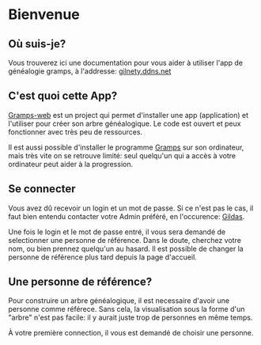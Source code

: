 # Bienvenue

## Où suis-je?

Vous trouverez ici une documentation pour vous aider à utiliser l'app
de généalogie gramps, à l'addresse: 
[gilnety.ddns.net](https://gilnety.ddns.net/)

## C'est quoi cette App?

[Gramps-web](https://gramps-project.github.io/web/) est un project
qui permet d'installer une app (application) et l'utiliser pour
créer son arbre généalogique. Le code est ouvert et peux fonctionner
avec très peu de ressources.

Il est aussi possible d'installer le programme 
[Gramps](https://gramps-project.org/blog/) sur son ordinateur, mais 
très vite on se retrouve limité: seul quelqu'un qui a accès à votre 
ordinateur peut aider à la progression.

## Se connecter

Vous avez dû recevoir un login et un mot de passe. Si ce n'est pas le 
cas, il faut bien entendu contacter votre Admin préféré, en l'occurence: 
[Gildas](mailto:gildas.lepennetier@hotmail.fr).

Une fois le login et le mot de passe entré, il vous sera demandé de 
selectionner une personne de référence. Dans le doute, cherchez votre 
nom, ou bien prennez quelqu'un au hasard. Il est possible de changer la 
personne de référence plus tard depuis la page d'accueil.

## Une personne de référence?

Pour construire un arbre généalogique, il est necessaire d'avoir une 
personne comme référece. Sans cela, la visualisation sous la forme d'un
"arbre" n'est pas facile: il y aurait juste trop de personnes en même 
temps. 

À votre première connection, il vous est demandé de choisir une personne.

